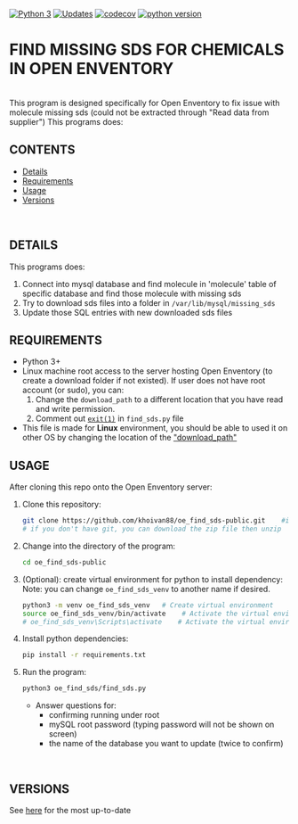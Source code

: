 [![Python 3](https://pyup.io/repos/github/khoivan88/oe_find_sds-public/python-3-shield.svg)](https://pyup.io/repos/github/khoivan88/oe_find_sds-public/)
[![Updates](https://pyup.io/repos/github/khoivan88/oe_find_sds-public/shield.svg)](https://pyup.io/repos/github/khoivan88/oe_find_sds-public/)
[![codecov](https://codecov.io/gh/khoivan88/oe_find_sds-public/branch/master/graph/badge.svg)](https://codecov.io/gh/khoivan88/oe_find_sds-public)
[![python version](https://img.shields.io/badge/python-v3.6%2B-blue)]()


# FIND MISSING SDS FOR CHEMICALS IN OPEN ENVENTORY
<br/>
This program is designed specifically for Open Enventory to fix issue with
molecule missing sds (could not be extracted through "Read data from supplier")
This programs does:

## CONTENTS
- [Details](#details)
- [Requirements](#requirements)
- [Usage](#usage)
- [Versions](#versions)

<br/>

## DETAILS
This programs does:
1. Connect into mysql database and find molecule in 'molecule' table
of specific database and find those molecule with missing sds
2. Try to download sds files into a folder in `/var/lib/mysql/missing_sds`
3. Update those SQL entries with new downloaded sds files


## REQUIREMENTS

- Python 3+
- Linux machine root access to the server hosting Open Enventory (to create a download folder if not existed). If user does not have root account (or sudo), you can:
  1. Change the `download_path` to a different location that you have read and write permission.
  2. Comment out [`exit(1)`](oe_find_sds/find_sds.py#L45) in `find_sds.py` file
- This file is made for **Linux** environment, you should be able
  to used it on other OS by changing the location of the ["download_path"](oe_find_sds/find_sds.py#L30)


## USAGE

After cloning this repo onto the Open Enventory server:

1. Clone this repository:
   
   ```bash
   git clone https://github.com/khoivan88/oe_find_sds-public.git    #if you have git
   # if you don't have git, you can download the zip file then unzip
   ```

2. Change into the directory of the program:
   
   ```bash
   cd oe_find_sds-public
   ```

2. (Optional): create virtual environment for python to install dependency:
   Note: you can change `oe_find_sds_venv` to another name if desired.

   ```bash
   python3 -m venv oe_find_sds_venv   # Create virtual environment
   source oe_find_sds_venv/bin/activate    # Activate the virtual environment on Linux
   # oe_find_sds_venv\Scripts\activate    # Activate the virtual environment on Windows
   ```

3. Install python dependencies:
   
   ```bash
   pip install -r requirements.txt
   ```

4. Run the program:
   
   ```bash
   python3 oe_find_sds/find_sds.py
   ```

   - Answer questions for:
     - confirming running under root
     - mySQL root password (typing password will not be shown on screen)
     - the name of the database you want to update (twice to confirm)
<br/>


## VERSIONS
See [here](VERSION.md) for the most up-to-date
